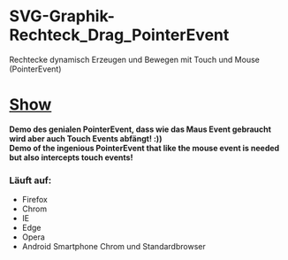 # SVG-Graphik-Rechteck_Drag_PointerEvent

Rechtecke dynamisch Erzeugen und Bewegen mit Touch und Mouse (PointerEvent)

# [Show](https://htmlpreview.github.io/?https://github.com/sauternic/SVG-Graphik-Rechteck-Drag-PointerEvent/blob/master/SVG_Graphik_PointerEvent.html)

**Demo des genialen PointerEvent, dass wie das Maus Event gebraucht wird aber auch Touch Events abfängt! :))**   
**Demo of the ingenious PointerEvent that like the mouse event is needed but also intercepts touch events!**

### Läuft auf:
- Firefox
- Chrom
- IE
- Edge
- Opera
- Android Smartphone Chrom und Standardbrowser
